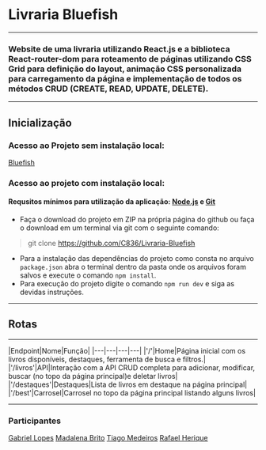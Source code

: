 # Livraria Bluefish 

***

### Website de uma livraria utilizando React.js e a biblioteca React-router-dom para roteamento de páginas utilizando CSS Grid para definição do layout, animação CSS personalizada para carregamento da página e implementação de todos os métodos CRUD (CREATE, READ, UPDATE, DELETE).

***
## Inicialização

### Acesso ao Projeto sem instalação local:
[Bluefish](livraria-bluefish.vercel.app/)

### Acesso ao projeto com instalação local:
#### Requsitos mínimos para utilização da aplicação:  [Node.js](https://nodejs.org/en/download/) e [Git](https://git-scm.com/downloads)
* Faça o download do projeto em ZIP na própria página do github ou faça o download em um terminal via git com o seguinte comando:
>git clone https://github.com/C836/Livraria-Bluefish

* Para a instalação das dependências do projeto como consta no arquivo `package.json` abra o terminal dentro da pasta onde os arquivos foram salvos e execute o comando `npm install`. 
* Para execução do projeto digite o comando `npm run dev` e siga as devidas instruções.
***
## Rotas 
***

|Endpoint|Nome|Função|
|---|---|---|---|
|'/'|Home|Página inicial com os livros disponíveis, destaques, ferramenta de busca e filtros.|
|'/livros'|API|Interação com a API CRUD completa para adicionar, modificar, buscar (no topo da página principal)e deletar livros|
|'/destaques'|Destaques|Lista de livros em destaque na página principal|
|'/best'|Carrosel|Carrosel no topo da página principal listando alguns livros|

***

### Participantes  
[Gabriel Lopes](https://www.linkedin.com/in/gabriel-lopes8/)
[Madalena Brito](https://www.linkedin.com/in/madalenabrito/)
[Tiago Medeiros](https://www.linkedin.com/in/tiagocpmedeiros/)
[Rafael Herique](https://www.linkedin.com/in/rafael-henrique-santos-b96a32216/)

